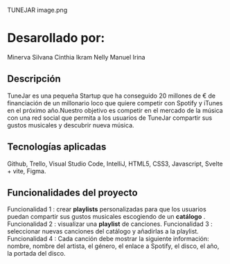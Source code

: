 TUNEJAR
image.png

# Desarollado por:
Minerva
Silvana Cinthia
Ikram
Nelly
Manuel
Irina



## Descripción
TuneJar es una pequeña Startup que ha conseguido 20 millones de € de financiación de un millonario loco que quiere competir con Spotify y iTunes en el próximo año.Nuestro objetivo es competir en el mercado de la música con una red social que permita a los usuarios de TuneJar compartir sus gustos musicales y descubrir nueva música.


## Tecnologías aplicadas

Github,
Trello,
Visual Studio Code,
IntelliJ,
HTML5,
CSS3,
Javascript,
Svelte + vite,
Figma.

## Funcionalidades del proyecto

  Funcionalidad 1 : crear **playlists** personalizadas para que los usuarios puedan compartir sus gustos musicales escogiendo de un **catálogo** .
  Funcionalidad 2 : visualizar una **playlist** de canciones.
  Funcionalidad 3 : seleccionar nuevas canciones del catálogo y añadirlas a la playlist. 
  Funcionalidad 4 : Cada canción debe mostrar la siguiente información: nombre, nombre del artista, el género, el enlace a Spotify, el disco, el año, la portada del disco.


